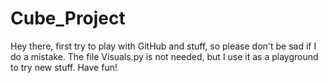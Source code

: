 # Cube_Project

Hey there, first try to play with GitHub and stuff, so please don't be sad if I do a mistake.
The file Visuals.py is not needed, but I use it as a playground to try new stuff. Have fun!
